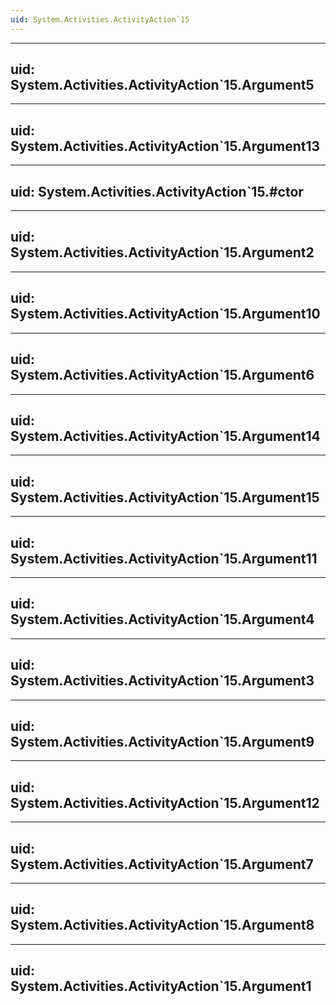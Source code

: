 ```yaml
---
uid: System.Activities.ActivityAction`15
---
```


---
uid: System.Activities.ActivityAction`15.Argument5
---

---
uid: System.Activities.ActivityAction`15.Argument13
---

---
uid: System.Activities.ActivityAction`15.#ctor
---

---
uid: System.Activities.ActivityAction`15.Argument2
---

---
uid: System.Activities.ActivityAction`15.Argument10
---

---
uid: System.Activities.ActivityAction`15.Argument6
---

---
uid: System.Activities.ActivityAction`15.Argument14
---

---
uid: System.Activities.ActivityAction`15.Argument15
---

---
uid: System.Activities.ActivityAction`15.Argument11
---

---
uid: System.Activities.ActivityAction`15.Argument4
---

---
uid: System.Activities.ActivityAction`15.Argument3
---

---
uid: System.Activities.ActivityAction`15.Argument9
---

---
uid: System.Activities.ActivityAction`15.Argument12
---

---
uid: System.Activities.ActivityAction`15.Argument7
---

---
uid: System.Activities.ActivityAction`15.Argument8
---

---
uid: System.Activities.ActivityAction`15.Argument1
---
